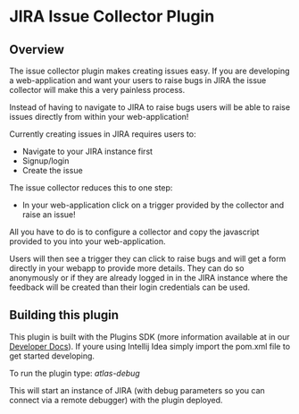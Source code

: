 # JIRA Issue Collector Plugin

## Overview
The issue collector plugin makes creating issues easy.  If you are developing a web-application and want your users to raise bugs in JIRA the issue collector will make this a very painless process.

Instead of having to navigate to JIRA to raise bugs users will be able to raise issues directly from within your web-application!

Currently creating issues in JIRA requires users to:

* Navigate to your JIRA instance first
* Signup/login
* Create the issue

The issue collector reduces this to one step:

* In your web-application click on a trigger provided by the collector and raise an issue!

All you have to do is to configure a collector and  copy the javascript provided to you into your web-application.

Users will then see a trigger they can click to raise bugs and will get a form directly in your webapp to provide more details.  They can do so anonymously or if they are already logged in in the JIRA instance where the feedback will be created than their login credentials can be used.

## Building this plugin

This plugin is built with the Plugins SDK (more information available at in our [Developer Docs](https://developer.atlassian.com/)).
If youre using Intellij Idea simply import the pom.xml file to get started developing.

To run the plugin type:
*atlas-debug*

This will start an instance of JIRA (with debug parameters so you can connect via a remote debugger) with the plugin
deployed.
